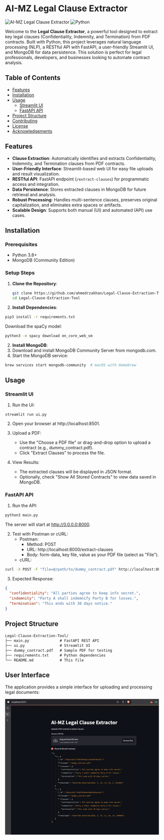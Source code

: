 # AI-MZ Legal Clause Extractor

![AI-MZ Legal Clause Extractor](https://img.shields.io/badge/Project-AI--MZ_Legal_Clause_Extractor-blue) ![Python](https://img.shields.io/badge/Language-Python-3776AB.svg)

Welcome to the **Legal Clause Extractor**, a powerful tool designed to extract key legal clauses (Confidentiality, Indemnity, and Termination) from PDF contracts. Built with Python, this project leverages natural language processing (NLP), a RESTful API with FastAPI, a user-friendly Streamlit UI, and MongoDB for data persistence. This solution is perfect for legal professionals, developers, and businesses looking to automate contract analysis.

## Table of Contents

- [Features](#features)
- [Installation](#installation)
- [Usage](#usage)
  - [Streamlit UI](#streamlit-ui)
  - [FastAPI API](#fastapi-api)
- [Project Structure](#project-structure)
- [Contributing](#contributing)
- [License](#license)
- [Acknowledgements](#acknowledgements)

## Features

- **Clause Extraction**: Automatically identifies and extracts Confidentiality, Indemnity, and Termination clauses from PDF contracts.
- **User-Friendly Interface**: Streamlit-based web UI for easy file uploads and result visualization.
- **RESTful API**: FastAPI endpoint (`/extract-clauses`) for programmatic access and integration.
- **Data Persistence**: Stores extracted clauses in MongoDB for future retrieval and analysis.
- **Robust Processing**: Handles multi-sentence clauses, preserves original capitalization, and eliminates extra spaces or artifacts.
- **Scalable Design**: Supports both manual (UI) and automated (API) use cases.

## Installation

### Prerequisites

- Python 3.8+
- MongoDB (Community Edition)

### Setup Steps

1. **Clone the Repository**:

   ```bash
   git clone https://github.com/ahmedrzakhan/Legal-Clause-Extraction-Tool.git
   cd Legal-Clause-Extraction-Tool
   ```

2. **Install Dependencies**:

```bash
pip3 install -r requirements.txt
```

Download the spaCy model:

```bash
python3 -m spacy download en_core_web_sm
```

2. **Install MongoDB**:
1. Download and install MongoDB Community Server from mongodb.com.
1. Start the MongoDB service:

```bash
brew services start mongodb-community  # macOS with Homebrew
```

## Usage

### Streamlit UI

1. Run the UI:

```bash
streamlit run ui.py
```

2. Open your browser at http://localhost:8501.

3. Upload a PDF:

   - Use the "Choose a PDF file" or drag-and-drop option to upload a contract (e.g., dummy_contract.pdf).
   - Click "Extract Clauses" to process the file.

4. View Results:
   - The extracted clauses will be displayed in JSON format.
   - Optionally, check "Show All Stored Contracts" to view data saved in MongoDB.

### FastAPI API

1. Run the API:

```bash
python3 main.py
```

The server will start at http://0.0.0.0:8000.

2. Test with Postman or cURL:
   - Postman:
     - Method: POST
     - URL: http://localhost:8000/extract-clauses
     - Body: form-data, key file, value as your PDF file (select as "File").
   - cURL:

```bash
curl -X POST -F "file=@/path/to/dummy_contract.pdf" http://localhost:8000/extract-clauses
```

3. Expected Response:

```json
{
  "confidentiality": "All parties agree to keep info secret.",
  "indemnity": "Party A shall indemnify Party B for losses.",
  "termination": "This ends with 30 days notice."
}
```

## Project Structure

```text
Legal-Clause-Extraction-Tool/
├── main.py              # FastAPI REST API
├── ui.py                # Streamlit UI
├── dummy_contract.pdf   # Sample PDF for testing
├── requirements.txt     # Python dependencies
└── README.md            # This file
```

## User Interface

The application provides a simple interface for uploading and processing legal documents:

![Application Screenshot](images/s-lit.png)
